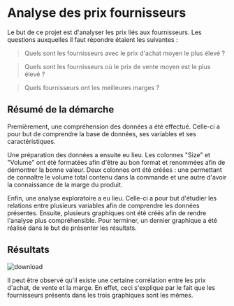 # Analyse des prix fournisseurs

Le but de ce projet est d'analyser les prix liés aux fournisseurs. Les questions auxquelles il faut répondre étaient les suivantes :
> Quels sont les fournisseurs avec le prix d'achat moyen le plus élevé ?

> Quels sont les fournisseurs où le prix de vente moyen est le plus élevé ?

> Quels fournisseurs ont les meilleures marges ?

## Résumé de la démarche
Premièrement, une compréhension des données a été effectué. Celle-ci a pour but de comprendre la base de données, ses variables et ses caractéristiques.

Une préparation des données a ensuite eu lieu. Les colonnes "Size" et "Volume" ont été formatées afin d'être au bon format et renommées afin de démontrer la bonne valeur. Deux colonnes ont été créées : une permettant de connaître le volume total contenu dans la commande et une autre d'avoir la connaissance de la marge du produit. 

Enfin, une analyse exploratoire a eu lieu. Celle-ci a pour but d'étudier les relations entre plusieurs variables afin de comprendre les données présentes. Ensuite, plusieurs graphiques ont été créés afin de rendre l'analyse plus compréhensible. Pour terminer, un dernier graphique a été réalisé dans le but de présenter les résultats.
## Résultats
![download](https://github.com/user-attachments/assets/b06242dc-70d6-4883-936f-a58b5b44fb4b)

Il peut être observé qu'il existe une certaine corrélation entre les prix d'achat, de vente et la marge. En effet, ceci s'explique par le fait que les fournisseurs présents dans les trois graphiques sont les mêmes. 
